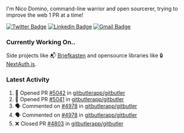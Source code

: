 
I'm Nico Domino, command-line warrior and open sourcerer, trying to improve the web 1 PR at a time!

[![Twitter Badge](https://img.shields.io/badge/-@ndom91-1ca0f1?style=flat-square&labelColor=1ca0f1&logo=twitter&logoColor=white&link=https://twitter.com/ndom91)](https://twitter.com/ndom91) [![Linkedin Badge](https://img.shields.io/badge/-ndom91-blue?style=flat-square&logo=Linkedin&logoColor=white&link=https://www.linkedin.com/in/ndom91/)](https://www.linkedin.com/in/ndom91/) [![Gmail Badge](https://img.shields.io/badge/-yo@ndo.dev-c14438?style=flat-square&logo=mail.ru&logoColor=white&link=mailto:yo@ndo.dev)](mailto:yo@ndo.dev)

### Currently Working On..

Side projects like 📬 [Briefkasten](https://briefkastenhq.com) and opensource libraries like 🔒 [NextAuth.js](https://github.com/nextauthjs/next-auth).

<!--START_SECTION_PROFILE_VIEWS:readme-info-->
<!--END_SECTION_PROFILE_VIEWS:readme-info-->

<!--START_SECTION_DAILY_COMMIT:readme-info-->
<!--END_SECTION_DAILY_COMMIT:readme-info-->

<!--START_SECTION_WEEKLY_COMMIT:readme-info-->
<!--END_SECTION_WEEKLY_COMMIT:readme-info-->

### Latest Activity

<!--START_SECTION:activity-->
1. 💪 Opened PR [#5042](https://github.com/gitbutlerapp/gitbutler/pull/5042) in [gitbutlerapp/gitbutler](https://github.com/gitbutlerapp/gitbutler)
2. 💪 Opened PR [#5041](https://github.com/gitbutlerapp/gitbutler/pull/5041) in [gitbutlerapp/gitbutler](https://github.com/gitbutlerapp/gitbutler)
3. 🗣 Commented on [#4978](https://github.com/gitbutlerapp/gitbutler/pull/4978#issuecomment-2389262667) in [gitbutlerapp/gitbutler](https://github.com/gitbutlerapp/gitbutler)
4. 🗣 Commented on [#4978](https://github.com/gitbutlerapp/gitbutler/pull/4978#issuecomment-2389198159) in [gitbutlerapp/gitbutler](https://github.com/gitbutlerapp/gitbutler)
5. ❌ Closed PR [#4803](https://github.com/gitbutlerapp/gitbutler/pull/4803) in [gitbutlerapp/gitbutler](https://github.com/gitbutlerapp/gitbutler)
<!--END_SECTION:activity-->
